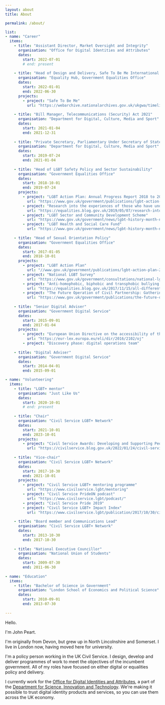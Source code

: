 ```yaml
---
layout: about
title: About

permalink: /about/

list:
- name: "Career"
  items:
    - title: "Assistant Director, Market Oversight and Integrity"
      organisation: "Office for Digital Identities and Attributes"
      dates:
        start: 2022-07-01
        # end: present
        
    - title: "Head of Design and Delivery, Safe To Be Me International LGBT+ Conference"
      organisation: "Equality Hub, Government Equalities Office"
      dates:
        start: 2022-01-01
        end: 2022-06-30
      projects:
        - project: "Safe To Be Me"
          url: "https://webarchive.nationalarchives.gov.uk/ukgwa/timeline/https://www.safetobeme.gov.uk/en/home/"
        
    - title: "Bill Manager, Telecommunications (Security) Act 2021"
      organisation: "Department for Digital, Culture, Media and Sport"
      dates:
        start: 2021-01-04
        end: 2021-12-31
        
    - title: "Private Secretary, Parliamentary Under Secretary of State"
      organisation: "Department for Digital, Culture, Media and Sport"
      dates:
        start: 2019-07-24
        end: 2021-01-04
        
    - title: "Head of LGBT Safety Policy and Sector Sustainability"
      organisation: "Government Equalities Office"
      dates:
        start: 2018-10-01
        end: 2019-07-24
      projects:
        - project: "LGBT Action Plan: Annual Progress Report 2018 to 2019"
          url: "https://www.gov.uk/government/publications/lgbt-action-plan-annual-progress-report-2018-to-2019"
        - project: "Research into the experiences of those who have undergone conversion therapy in the UK"
          url: "https://equalities.blog.gov.uk/2019/05/07/research-into-the-experiences-of-those-who-have-undergone-conversion-therapy-in-the-uk/"
        - project: "LGBT Sector and Community Development Scheme"
          url: "https://www.gov.uk/government/news/lgbt-history-month-new-government-support-for-lgbt-groups"
        - project: "LGBT Health and Social Care Fund"
          url: "https://www.gov.uk/government/news/lgbt-history-month-new-government-support-for-lgbt-groups"
        
    - title: "Head of Sexual Orientation Policy"
      organisation: "Government Equalities Office"
      dates:
        start: 2017-01-05
        end: 2018-10-01
      projects:
        - project: "LGBT Action Plan"
          url: "//www.gov.uk/government/publications/lgbt-action-plan-2018-improving-the-lives-of-lesbian-gay-bisexual-and-transgender-people"
        - project: "National LGBT Survey"
          url: "https://www.gov.uk/government/consultations/national-lgbt-survey"
        - project: "Anti-homophobic, biphobic and transphobic bullying programme"
          url: "https://equalities.blog.gov.uk/2017/11/15/all-different-all-equal-how-were-investing-in-tackling-bullying-in-schools/"
        - project: "The Future Operation of Civil Partnership: Gathering Further Information"
          url: "https://www.gov.uk/government/publications/the-future-operation-of-civil-partnership-gathering-further-information"
        
    - title: "Senior Digital Adviser"
      organisation: "Government Digital Service"
      dates:
        start: 2015-09-01
        end: 2017-01-04
      projects:
        - project: "European Union Directive on the accessibility of the websites and mobile applications of public sector bodies"
          url: "https://eur-lex.europa.eu/eli/dir/2016/2102/oj"
        - project: "Discovery phase: digital operations team"
        
    - title: "Digital Adviser"
      organisation: "Government Digital Service"
      dates:
        start: 2014-04-01
        end: 2015-09-01

- name: "Volunteering"
  items:
    - title: "LGBT+ mentor"
      organisation: "Just Like Us"
      dates:
        start: 2020-10-01
        # end: present
        
    - title: "Chair"
      organisation: "Civil Service LGBT+ Network"
      dates:
        start: 2021-10-01
        end: 2023-10-01
      projects:
        - project: "Civil Service Awards: Developing and Supporting People Award – Civil Service LGBT+ mentoring programme"
          url: "https://civilservice.blog.gov.uk/2022/01/24/civil-service-awards-why-victory-is-over-the-rainbow/"
          
    - title: "Vice-chair"
      organisation: "Civil Service LGBT+ Network"
      dates:
        start: 2017-10-30
        end: 2021-10-01
      projects:
        - project: "Civil Service LGBT+ mentoring programme"
          url: "https://www.civilservice.lgbt/mentoring"
        - project: "Civil Service PrideON podcast"
          url: "https://www.civilservice.lgbt/podcast/"
        - project: "Civil Service Pride 2019"
        - project: "Civil Service LGBT+ Impact Index"
          url: "https://www.civilservice.lgbt/publication/2017/10/30/civil-service-impact-index/"
        
    - title: "Board member and Communications Lead"
      organisation: "Civil Service LGBT+ Network"
      dates:
        start: 2013-10-30
        end: 2017-10-30
        
    - title: "National Executive Councillor"
      organisation: "National Union of Students"
      dates:
        start: 2009-07-30
        end: 2011-06-30
        
- name: "Education"
  items:
    - title: "Bachelor of Science in Government"
      organisation: "London School of Economics and Political Science"
      dates:
        start: 2010-09-01
        end: 2013-07-30
        
---
```


Hello. 

I'm John Peart. 

I'm originally from Devon, but grew up in North Lincolnshire and Somerset. I live in London now, having moved here for university.

I'm a policy person working in the UK Civil Service. I design, develop and deliver programmes of work to meet the objectives of the incumbent government. All of my roles have focused on either digital or equalities policy and delivery.

I currently work for the [Office for Digital Identities and Attributes](//www.gov.uk/ofdia), a part of the [Department for Science, Innovation and Technology](//www.gov.uk/dsit). We're making it possible to trust digital identity products and services, so you can use them across the UK economy.